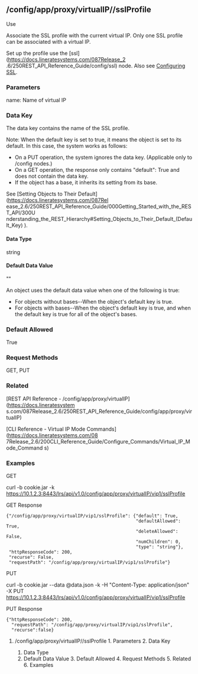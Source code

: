 ## /config/app/proxy/virtualIP/<name>/sslProfile

Use

Associate the SSL profile with the current virtual IP. Only one SSL profile
can be associated with a virtual IP.

Set up the profile use the [ssl](https://docs.lineratesystems.com/087Release_2
.6/250REST_API_Reference_Guide/config/ssl) node. Also see [Configuring
SSL](/087Release_2.6/100Getting_Started_Guide/400Configuring_SSL).

### Parameters

name: Name of virtual IP

### Data Key

The data key contains the name of the SSL profile.

Note: When the default key is set to true, it means the object is set to its
default. In this case, the system works as follows:

  * On a PUT operation, the system ignores the data key. (Applicable only to /config nodes.)
  * On a GET operation, the response only contains "default": True and does not contain the data key.
  * If the object has a base, it inherits its setting from its base.

See [Setting Objects to Their Default](https://docs.lineratesystems.com/087Rel
ease_2.6/250REST_API_Reference_Guide/000Getting_Started_with_the_REST_API/300U
nderstanding_the_REST_Hierarchy#Setting_Objects_to_Their_Default_(Default_Key)
).

#### Data Type

string

#### Default Data Value

""

An object uses the default data value when one of the following is true:

  * For objects without bases--When the object's default key is true.
  * For objects with bases--When the object's default key is true, and when the default key is true for all of the object's bases.

### Default Allowed

True

### Request Methods

GET, PUT

### Related

[REST API Reference - /config/app/proxy/virtualIP](https://docs.lineratesystem
s.com/087Release_2.6/250REST_API_Reference_Guide/config/app/proxy/virtualIP)

[CLI Reference - Virtual IP Mode Commands](https://docs.lineratesystems.com/08
7Release_2.6/200CLI_Reference_Guide/Configure_Commands/Virtual_IP_Mode_Command
s)

### Examples

GET

curl -b cookie.jar -k
https://10.1.2.3:8443/lrs/api/v1.0/config/app/proxy/virtualIP/vip1/sslProfile

GET Response

    
    {"/config/app/proxy/virtualIP/vip1/sslProfile": {"default": True,
                                                     "defaultAllowed": True,
                                                     "deleteAllowed": False,
                                                     "numChildren": 0,
                                                     "type": "string"},
     "httpResponseCode": 200,
     "recurse": False,
     "requestPath": "/config/app/proxy/virtualIP/vip1/sslProfile"}
    

PUT

curl -b cookie.jar --data @data.json -k -H "Content-Type: application/json" -X
PUT
https://10.1.2.3:8443/lrs/api/v1.0/config/app/proxy/virtualIP/vip1/sslProfile

PUT Response

    
    {"httpResponseCode": 200,
      "requestPath": "/config/app/proxy/virtualIP/vip1/sslProfile",
      "recurse":false}

  1. /config/app/proxy/virtualIP/<name>/sslProfile
    1. Parameters
    2. Data Key
      1. Data Type
      2. Default Data Value
    3. Default Allowed
    4. Request Methods
    5. Related
    6. Examples

